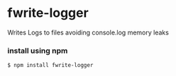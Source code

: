 # fwrite-logger

Writes Logs to files avoiding console.log memory leaks

### install using npm 
```
$ npm install fwrite-logger
```
